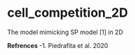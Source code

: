 # cell_competition_2D
The model mimicking SP model [1] in 2D

**Refrences**
-1. Piedrafita et al. 2020
